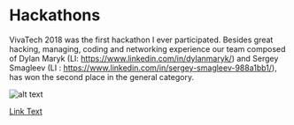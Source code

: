 # Hackathons

VivaTech 2018
was the first hackathon I ever participated. Besides great hacking, managing, coding and networking experience our team composed of Dylan Maryk (LI: https://www.linkedin.com/in/dylanmaryk/) and Sergey Smagleev (LI : https://www.linkedin.com/in/sergey-smagleev-988a1bb1/), has won the second place in the general category. 

![alt text](https://github.com/averagemarcin/Hackathons/blob/master/Hackathon1.jpg)

[Link Text](https://www.youtube.com/watch?v=U6YBg70hosQ)
